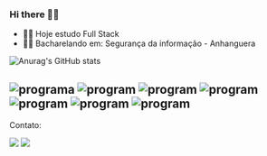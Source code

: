 ### Hi there 🙋‍♂️

- 🧑‍💻 Hoje estudo Full Stack
- 👨‍🎓 Bacharelando em: Segurança da informação - Anhanguera

![Anurag's GitHub stats](https://github-readme-stats.vercel.app/api?username=cauetmg&show_icons=true&theme=merko)




![programa](https://img.shields.io/badge/JavaScript-F7DF1E?style=for-the-badge&logo=javascript&logoColor=black)
![program](https://img.shields.io/badge/HTML-239120?style=for-the-badge&logo=html5&logoColor=white)
![program](https://img.shields.io/badge/Node.js-43853D?style=for-the-badge&logo=node.js&logoColor=white)
![program](https://img.shields.io/badge/CSS-00CED1?&style=for-the-badge&logo=css3&logoColor=white)
![program](https://img.shields.io/badge/SQL-00000F?style=for-the-badge&logo=mysql&logoColor=white)
![program](https://img.shields.io/badge/React-20232A?style=for-the-badge&logo=react&logoColor=61DAFB)
![program](https://img.shields.io/badge/MySQL-005C84?style=for-the-badge&logo=mysql&logoColor=white)
-------------------------
Contato:




<div>
 <a href="https://www.linkedin.com/in/cauet-min%C3%A1-456663235/" target="_blank"><img src="https://img.shields.io/badge/-LinkedIn-%230077B5?style=for-the-badge&logo=linkedin&logoColor=white" target="_blank"></a> 
  <a href = "mailto:cauetgomesg@gmail.com"><img src="https://img.shields.io/badge/-Gmail-%23333?style=for-the-badge&logo=gmail&logoColor=white" target="_blank"></a>
